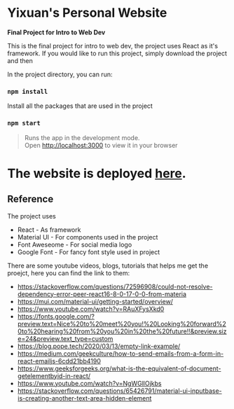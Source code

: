 
# Yixuan's Personal Website 
**Final Project for Intro to Web Dev**

 This is the final project for intro to web dev, the project uses React as it's framework. If you would like to run this project, simply download the project and then

In the project directory, you can run:
### `npm install`
Install all the packages that are used in the project
### `npm start`
> Runs the app in the development mode.\
Open [http://localhost:3000](http://localhost:3000) to view it in your browser

# The website is deployed [here](https://yixuan.on.fleek.co/).

## Reference

The project uses

* React - As framework
* Material UI - For components used in the project
* Font Aweseome - For social media logo
* Google Font - For fancy font style used in project

There are some youtube videos, blogs, tutorials that helps me get the proejct, here you can find the link to them: 

* https://stackoverflow.com/questions/72596908/could-not-resolve-dependency-error-peer-react16-8-0-17-0-0-from-materia
* https://mui.com/material-ui/getting-started/overview/
* https://www.youtube.com/watch?v=RAuXFysXkd0
* https://fonts.google.com/?preview.text=Nice%20to%20meet%20you!%20Looking%20forward%20to%20hearing%20from%20you%20in%20the%20future!!&preview.size=24&preview.text_type=custom
* https://blog.pope.tech/2020/03/13/empty-link-example/
* https://medium.com/geekculture/how-to-send-emails-from-a-form-in-react-emailjs-6cdd21bb4190
* https://www.geeksforgeeks.org/what-is-the-equivalent-of-document-getelementbyid-in-react/
* https://www.youtube.com/watch?v=NgWGllOjkbs
* https://stackoverflow.com/questions/65426791/material-ui-inputbase-is-creating-another-text-area-hidden-element




